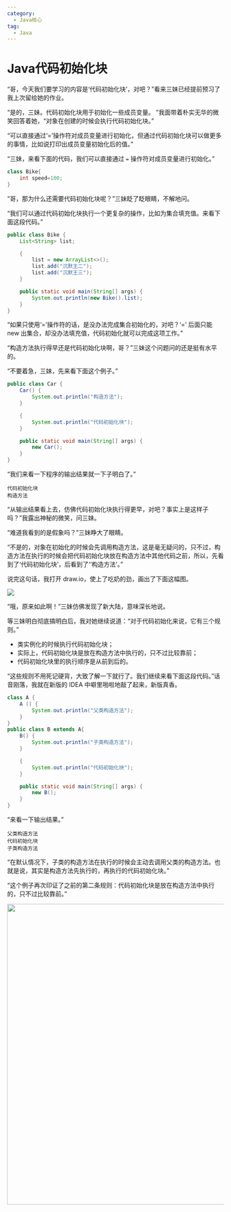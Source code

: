 ```yaml
---
category:
  - Java核心
tag:
  - Java
---
```


# Java代码初始化块


“哥，今天我们要学习的内容是‘代码初始化块’，对吧？”看来三妹已经提前预习了我上次留给她的作业。

“是的，三妹。代码初始化块用于初始化一些成员变量。 ”我面带着朴实无华的微笑回答着她，“对象在创建的时候会执行代码初始化块。”

“可以直接通过‘=’操作符对成员变量进行初始化，但通过代码初始化块可以做更多的事情，比如说打印出成员变量初始化后的值。”

“三妹，来看下面的代码，我们可以直接通过 `=` 操作符对成员变量进行初始化。”

```java
class Bike{  
    int speed=100;  
}  
```

“哥，那为什么还需要代码初始化块呢？”三妹眨了眨眼睛，不解地问。

“我们可以通过代码初始化块执行一个更复杂的操作，比如为集合填充值。来看下面这段代码。”

```java
public class Bike {
    List<String> list;

    {
        list = new ArrayList<>();
        list.add("沉默王二");
        list.add("沉默王三");
    }

    public static void main(String[] args) {
        System.out.println(new Bike().list);
    }
}
```

“如果只使用‘=’操作符的话，是没办法完成集合初始化的，对吧？‘=’ 后面只能 new 出集合，却没办法填充值，代码初始化就可以完成这项工作。”

“构造方法执行得早还是代码初始化块啊，哥？”三妹这个问题问的还是挺有水平的。

“不要着急，三妹，先来看下面这个例子。”

```java
public class Car {
    Car() {
        System.out.println("构造方法");
    }

    {
        System.out.println("代码初始化块");
    }

    public static void main(String[] args) {
        new Car();
    }
}
```

“我们来看一下程序的输出结果就一下子明白了。”

```
代码初始化块
构造方法
```

“从输出结果看上去，仿佛代码初始化块执行得更早，对吧？事实上是这样子吗？”我露出神秘的微笑，问三妹。

“难道我看到的是假象吗？”三妹睁大了眼睛。

“不是的，对象在初始化的时候会先调用构造方法，这是毫无疑问的，只不过，构造方法在执行的时候会把代码初始化块放在构造方法中其他代码之前，所以，先看到了‘代码初始化块’，后看到了‘’构造方法’。”

说完这句话，我打开 draw.io，使上了吃奶的劲，画出了下面这幅图。

![](http://cdn.tobebetterjavaer.com/tobebetterjavaer/images/images/object-class/22-01.png)

“哦，原来如此啊！”三妹仿佛发现了新大陆，意味深长地说。

等三妹明白彻底搞明白后，我对她继续说道：“对于代码初始化来说，它有三个规则。”

- 类实例化的时候执行代码初始化块；
- 实际上，代码初始化块是放在构造方法中执行的，只不过比较靠前；
- 代码初始化块里的执行顺序是从前到后的。

“这些规则不用死记硬背，大致了解一下就行了。我们继续来看下面这段代码。”话音刚落，我就在新版的 IDEA 中噼里啪啦地敲了起来，新版真香。

```java
class A {
    A () {
        System.out.println("父类构造方法");
    }
}
public class B extends A{
    B() {
        System.out.println("子类构造方法");
    }

    {
        System.out.println("代码初始化块");
    }

    public static void main(String[] args) {
        new B();
    }
}
```

“来看一下输出结果。”

```
父类构造方法
代码初始化块
子类构造方法
```

“在默认情况下，子类的构造方法在执行的时候会主动去调用父类的构造方法。也就是说，其实是构造方法先执行的，再执行的代码初始化块。”

“这个例子再次印证了之前的第二条规则：代码初始化块是放在构造方法中执行的，只不过比较靠前。”

<img src="http://cdn.tobebetterjavaer.com/tobebetterjavaer/images/xingbiaogongzhonghao.png" width="700px">